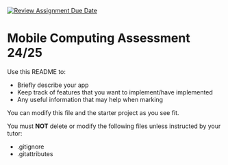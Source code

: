 [![Review Assignment Due Date](https://classroom.github.com/assets/deadline-readme-button-22041afd0340ce965d47ae6ef1cefeee28c7c493a6346c4f15d667ab976d596c.svg)](https://classroom.github.com/a/QQNYo0xn)
# Mobile Computing Assessment 24/25

Use this README to:
- Briefly describe your app
- Keep track of features that you want to implement/have implemented
- Any useful information that may help when marking

You can modify this file and the starter project as you see fit.

You must **NOT** delete or modify the following files unless instructed by your tutor:
- .gitignore
- .gitattributes
